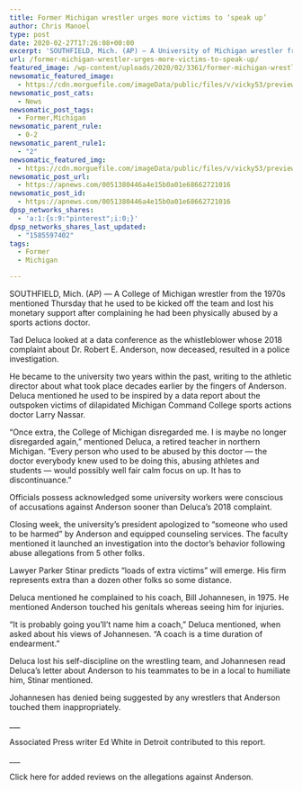 ```yaml
---
title: Former Michigan wrestler urges more victims to ‘speak up’
author: Chris Manoel
type: post
date: 2020-02-27T17:26:08+00:00
excerpt: 'SOUTHFIELD, Mich. (AP) — A University of Michigan wrestler from the 1970s said Thursday that he was kicked off the team and lost his financial aid after complaining he had been physically abused by a sports doctor.Tad Deluca appeared at a news conference as the whistleblower whose 2018 complaint about Dr. Robert E. Anderson, now&hellip;'
url: /former-michigan-wrestler-urges-more-victims-to-speak-up/
featured_image: /wp-content/uploads/2020/02/3361/former-michigan-wrestler-urges-more-victims-to-speak-up.jpg
newsomatic_featured_image:
  - https://cdn.morguefile.com/imageData/public/files/v/vicky53/preview/fldr_2008_11_28/file0001428112000.jpg
newsomatic_post_cats:
  - News
newsomatic_post_tags:
  - Former,Michigan
newsomatic_parent_rule:
  - 0-2
newsomatic_parent_rule1:
  - "2"
newsomatic_featured_img:
  - https://cdn.morguefile.com/imageData/public/files/v/vicky53/preview/fldr_2008_11_28/file0001428112000.jpg
newsomatic_post_url:
  - https://apnews.com/0051380446a4e15b0a01e68662721016
newsomatic_post_id:
  - https://apnews.com/0051380446a4e15b0a01e68662721016
dpsp_networks_shares:
  - 'a:1:{s:9:"pinterest";i:0;}'
dpsp_networks_shares_last_updated:
  - "1585597402"
tags:
  - Former
  - Michigan

---
```

<div class="Article" data-key="article">
  <p class="Component-root-0-2-76 Component-p-0-2-68">
    SOUTHFIELD, Mich. (AP) — A College of Michigan wrestler from the 1970s mentioned Thursday that he used to be kicked off the team and lost his monetary support after complaining he had been physically abused by a sports actions doctor.
  </p>
  
  <p class="Component-root-0-2-76 Component-p-0-2-68">
    Tad Deluca looked at a data conference as the whistleblower whose 2018 complaint about Dr. Robert E. Anderson,<!-- --> now deceased, resulted in a police investigation.
  </p>
  
  <p class="Component-root-0-2-76 Component-p-0-2-68">
    He became to the university two years within the past, writing to the athletic director about what took place decades earlier by the fingers of Anderson. Deluca mentioned he used to be inspired by a data report about the outspoken victims of dilapidated Michigan Command College sports actions doctor<!-- --> Larry Nassar.
  </p>
  
  <div data-key="ad-placeholder" id="div-gpt-ad-1470255291270-0" class="DFPSlot Component-dfp-0-2-72 Component-ad-0-2-39">
  </div>
  
  <p class="Component-root-0-2-76 Component-p-0-2-68">
    “Once extra, the College of Michigan disregarded me. I is maybe no longer disregarded again,” mentioned Deluca, a retired teacher in northern Michigan. “Every person who used to be abused by this doctor — the doctor everybody knew used to be doing this, abusing athletes and students — would possibly well fair calm focus on up. It has to discontinuance.”
  </p>
  
  <p class="Component-root-0-2-76 Component-p-0-2-68">
    Officials possess acknowledged some university workers were conscious of accusations against Anderson sooner than Deluca’s 2018 complaint.
  </p>
  
  <p class="Component-root-0-2-76 Component-p-0-2-68">
    Closing week, the university’s president apologized to “someone who used to be harmed” by Anderson and equipped counseling services. The faculty mentioned it launched an investigation into the doctor’s behavior following abuse allegations from 5 other folks.
  </p>
  
  <p class="Component-root-0-2-76 Component-p-0-2-68">
    Lawyer Parker Stinar predicts “loads of extra victims” will emerge. His firm represents extra than a dozen other folks so some distance.
  </p>
  
  <p class="Component-root-0-2-76 Component-p-0-2-68">
    Deluca mentioned he complained to his coach, Bill Johannesen, in 1975. He mentioned Anderson touched his genitals whereas seeing him for injuries.
  </p>
  
  <p class="Component-root-0-2-76 Component-p-0-2-68">
    “It is probably going you&#8217;ll’t name him a coach,” Deluca mentioned, when asked about his views of Johannesen. “A coach is a time duration of endearment.”
  </p>
  
  <p class="Component-root-0-2-76 Component-p-0-2-68">
    Deluca lost his self-discipline on the wrestling team, and Johannesen read Deluca’s letter about Anderson to his teammates to be in a local to humiliate him, Stinar mentioned.
  </p>
  
  <p class="Component-root-0-2-76 Component-p-0-2-68">
    Johannesen has denied being suggested by any wrestlers that Anderson touched them inappropriately.
  </p>
  
  <p class="Component-root-0-2-76 Component-p-0-2-68">
    ___
  </p>
  
  <p class="Component-root-0-2-76 Component-p-0-2-68">
    Associated Press writer Ed White in Detroit contributed to this report.
  </p>
  
  <p class="Component-root-0-2-76 Component-p-0-2-68">
    ___
  </p>
  
  <p class="Component-root-0-2-76 Component-p-0-2-68">
    Click here<!-- --> for added reviews on the allegations against Anderson.
  </p>
</div>